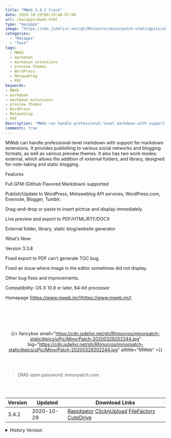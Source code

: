 ```yaml
---
title: "MWeb 3.4.2 Crack"
date: 2020-10-29T00:29:08-07:00
url: /macapps/mweb.html
type: "macapps"
image: "https://cdn.jsdelivr.net/gh/Rhinocros/minorpatch-static@pics/uPic/S23Lcg.png"
categories:
  - "Macapps"
  - "Text"
tags:
  - MWeb
  - markdown
  - markdown extensions
  - preview themes
  - WordPress
  - Metaweblog
  - PDF
keywords:
- MWeb
- markdown
- markdown extensions
- preview themes
- WordPress
- Metaweblog
- PDF
Description: "MWeb can handle professional-level markdown with support for markdown extensions. It provides publishing to various social networks and blogging formats, as well as various preview themes"
comments: true
---
```


MWeb can handle professional-level markdown with support for markdown extensions. It provides publishing to various social networks and blogging formats, as well as various preview themes. It also has two work modes: external, which allows the addition of external folders; and library, designed for note-taking and static blogging.

Features

Full GFM (GitHub Flavored Markdown) supported

Publish/Update to WordPress, Metaweblog API services, WordPress.com, Evernote, Blogger, Tumblr.

Drag-and-drop or paste to insert pictrue and display immediately.

Live preview and export to PDF/HTML/RTF/DOCX

External folder, library, static blog/website generator

What’s New:



Version 3.3.8



Fixed export to PDF can’t generate TOC bug.

Fixed an issue where image in the editor sometimes did not display.

Other bug fixes and improvements.

Compatibility: OS X 10.9 or later, 64-bit processor

Homepage [https://www.mweb.im/](https://www.mweb.im/)

<br/>
<br/>
<script async src="https://pagead2.googlesyndication.com/pagead/js/adsbygoogle.js"></script>
<ins class="adsbygoogle"
     style="display:block; text-align:center;"
     data-ad-layout="in-article"
     data-ad-format="fluid"
     data-ad-client="ca-pub-8746275014476192"
     data-ad-slot="5144997159"></ins>
<script>
     (adsbygoogle = window.adsbygoogle || []).push({});
</script>
<br/>
<br/>


<center>

{{< fancybox small="https://cdn.jsdelivr.net/gh/Rhinocros/minorpatch-static@pics/uPic/MinorPatch-20200329202244.jpg" big="https://cdn.jsdelivr.net/gh/Rhinocros/minorpatch-static@pics/uPic/MinorPatch-20200329202244.jpg" alttitle="MWeb" >}}

</center>

<br/>
<br/>


> DMG open password: minorpatch.com

<br/>

<br/>
<div id="history_version" class="history_version">

| Version | Updated | Download Links |
| ---- | ---- | ---- |
| 3.4.2 | 2020-10-29 | [Rapidgator](https://ouo.io/PU5XxK)   [ClicknUpload](https://ouo.io/KH7fgZ)   [FileFactory](https://ouo.io/2QaGtYs)   [CuteDrive](https://ouo.io/N7RI7T) |
<details>
<summary>History Version</summary>

| Version | Updated | Download Links |
| ---- | ---- | ---- |
| 3.4.1 | 2020-06-22 | [UsersCloud](https://ouo.io/2CVBiIt)   [ClicknUpload](https://ouo.io/iR0Agf)   [FileFactory](https://ouo.io/MpqOKX)   [CuteDrive](https://ouo.io/KaRjCm) |
| 3.3.9 | 2020-05-16 | [UsersCloud](https://ouo.io/snhyNy)   [ClicknUpload](https://ouo.io/6g9FF6)   [FileFactory](https://ouo.io/hDayyTm)   [CuteDrive](https://ouo.io/p6tz0L9) |
| 3.3.8 | 2020-03-29 | [UsersCloud](https://ouo.io/tOQHoP)   [ClicknUpload](https://ouo.io/j75Kwq)   [FileFactory](https://ouo.io/1cYF2z)   [CuteDrive](https://ouo.io/XNMB7M) |
</details>

</div>
